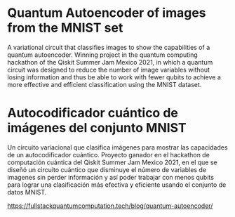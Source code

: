 # Quantum Autoencoder of images from the MNIST set
A variational circuit that classifies images to show the capabilities of a quantum autoencoder. Winning project in the quantum computing hackathon of the Qiskit Summer Jam Mexico 2021, in which a quantum circuit was designed to reduce the number of image variables without losing information and thus be able to work with fewer qubits to achieve a more effective and efficient classification using the MNIST dataset.

# Autocodificador cuántico de imágenes del conjunto MNIST
Un circuito variacional que clasifica imágenes para mostrar las capacidades de un autocodificador cuántico. Proyecto ganador en el hackathon de computación cuántica del Qiskit Summer Jam Mexico 2021, en el que se diseñó un circuito cuántico que disminuye el número de variables de imagenes sin perder información y así poder trabajar con menos qubits para lograr una clasificación más efectiva y eficiente usando el conjunto de datos MNIST.

https://fullstackquantumcomputation.tech/blog/quantum-autoencoder/
